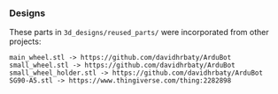 ### Designs

These parts in `3d_designs/reused_parts/` were incorporated from other projects:

    main_wheel.stl -> https://github.com/davidhrbaty/ArduBot
    small_wheel.stl -> https://github.com/davidhrbaty/ArduBot
    small_wheel_holder.stl -> https://github.com/davidhrbaty/ArduBot
    SG90-A5.stl -> https://www.thingiverse.com/thing:2282898
    
